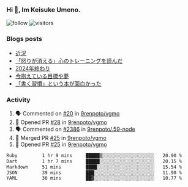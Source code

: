 ### Hi 👋, Im Keisuke Umeno.

<!--
**9renpoto/9renpoto** is a ✨ _special_ ✨ repository because its `README.md` (this file) appears on your GitHub profile.

Here are some ideas to get you started:

- 🔭 I’m currently working on ...
- 🌱 I’m currently learning ...
- 👯 I’m looking to collaborate on ...
- 🤔 I’m looking for help with ...
- 💬 Ask me about ...
- 📫 How to reach me: ...
- 😄 Pronouns: ...
- ⚡ Fun fact: ...
-->

![follow](https://img.shields.io/github/followers/9renpoto?label=Follow&style=social)
![visitors](https://komarev.com/ghpvc/?username=9renpoto&label=Profile%20views&color=0e75b6&style=flat)

### Blogs posts

<!-- BLOG-POST-LIST:START -->
- [近況](https://9renpoto.win/entry/2025/04/05/current_status)
- [「怒りが消える」心のトレーニングを読んだ](https://9renpoto.win/entry/2025/02/01/anger-management)
- [2024年終わり](https://9renpoto.win/entry/2024/12/31/2024-end)
- [今抱えている目標や夢](https://9renpoto.win/entry/2024/12/02/objective)
- [「書く習慣」という本が面白かった](https://9renpoto.win/entry/2024/11/11/leave_a_feeling_sad)
<!-- BLOG-POST-LIST:END -->

### Activity

<!--START_SECTION:activity-->
1. 🗣 Commented on [#20](https://github.com/9renpoto/vgmo/pull/20#issuecomment-3294779342) in [9renpoto/vgmo](https://github.com/9renpoto/vgmo)
2. 💪 Opened PR [#28](https://github.com/9renpoto/vgmo/pull/28) in [9renpoto/vgmo](https://github.com/9renpoto/vgmo)
3. 🗣 Commented on [#2386](https://github.com/9renpoto/.59-node/pull/2386#issuecomment-3294555977) in [9renpoto/.59-node](https://github.com/9renpoto/.59-node)
4. 🎉 Merged PR [#25](https://github.com/9renpoto/vgmo/pull/25) in [9renpoto/vgmo](https://github.com/9renpoto/vgmo)
5. 💪 Opened PR [#25](https://github.com/9renpoto/vgmo/pull/25) in [9renpoto/vgmo](https://github.com/9renpoto/vgmo)
<!--END_SECTION:activity-->

<!--START_SECTION:waka-->

```txt
Ruby         1 hr 9 mins     █████▒░░░░░░░░░░░░░░░░░░░   20.90 %
Dart         1 hr 7 mins     █████░░░░░░░░░░░░░░░░░░░░   20.15 %
Markdown     51 mins         ████░░░░░░░░░░░░░░░░░░░░░   15.54 %
JSON         39 mins         ███░░░░░░░░░░░░░░░░░░░░░░   11.90 %
YAML         36 mins         ██▓░░░░░░░░░░░░░░░░░░░░░░   10.77 %
```

<!--END_SECTION:waka-->
